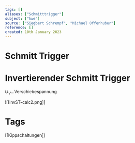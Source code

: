 ```yaml
---
tags: []
aliases: ["Schmitttrigger"]
subject: ["hwe"]
source: ["Siegbert Schrempf", "Michael Offenhuber"]
reference: []
created: 10th January 2023
---
```


# Schmitt Trigger



# Invertierender Schmitt Trigger

$U_{V}\dots$Verschiebespannung

![[invST-calc2.png]]
# Tags
[[Kippschaltungen]]